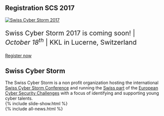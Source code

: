 <!-- include hero.html  for text animation --> 

<!-- include latest-news.html --> 
<article>
<h2>Registration SCS 2017</h2>
<div class="row">
  <div class="col-xs-12 col-sm-5">
    <a href="/conference"><img src="/img/venue/kkl_scs_2017.png" alt="Swiss Cyber Storm 2017"/></a>
  </div>
  <div class="col-xs-12 col-sm-5">
    <p style="font-size: 16pt">Swiss Cyber Storm 2017 is coming soon! |  
    <i>October 18<sup>th</sup></i> | KKL in Lucerne, Switzerland</p>
    <a class="btn btn-primary" href="http://scs2017.eventbee.com" target="_blank">Register now</a> 
  </div>
</div>
</article>
<article>
<h2>Swiss Cyber Storm</h2>
The Swiss Cyber Storm is a non profit organization hosting the international <a href="/conference/">Swiss Cyber Storm Conference</a> and running the <a href="/challenges">Swiss part</a> of the <a href="http://www.europeancybersecuritychallenge.eu" target="_blank">European Cyber Security Challenges</a> with a focus of identifying and supporting young cyber talents.
</article>
<article>
{% include slide-show.html %}
</article>
{% include all-news.html %}


